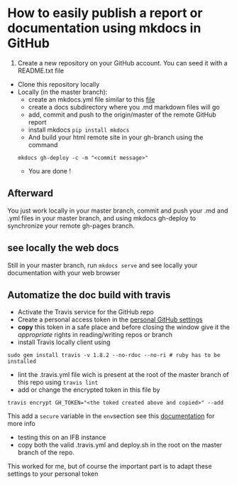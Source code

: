 # How to easily publish a report or documentation using mkdocs in GitHub

1. Create a new repository on your GitHub account. You can seed it with a README.txt file
- Clone this repository locally
- Locally (in the master branch):
    - create an mkdocs.yml file similar to this [file](https://github.com/ARTbio/ansible-artimed/blob/master/mkdocs.yml)
    - create a docs subdirectory where you .md markdown files will go
    - add, commit and push to the origin/master of the remote GitHub report
    - install mkdocs `pip install mkdocs`
    - And build your html remote site in your gh-branch using the command
    ```
    mkdocs gh-deploy -c -m "<commit message>" 
    ```
    - You are done !
    
## Afterward
You just work locally in your master branch, commit and push your .md and .yml files in your master branch, and using mkdocs gh-deploy to synchronize your remote gh-pages branch.


## see locally the web docs
Still in your master branch, run `mkdocs serve` and see locally your documentation with your web browser

## Automatize the doc build with travis
- Activate the Travis service for the GitHub repo
- Create a personal access token in the [personal GitHub settings](https://github.com/settings/tokens)
- **copy** this token in a safe place and before closing the window give it the *appropriate* rights in reading/writing repos or branch
- install Travis locally client using
```
sudo gem install travis -v 1.8.2 --no-rdoc --no-ri # ruby has to be installed
```
- lint the .travis.yml file wich is present at the root of the master branch of this repo using `travis lint`
- add or change the encrypted token in this file by
```
travis encrypt GH_TOKEN="<the toked created above and copied>" --add
```
This add a `secure` variable in the `env`section
see this [documentation](http://stackoverflow.com/questions/18027115/committing-via-travis-ci-failing) for more info
- testing this on an IFB instance
- copy both the valid .travis.yml and deploy.sh in the root on the master branch of the repo.

This worked for me, but of course the important part is to adapt these settings to your personal token
